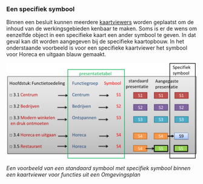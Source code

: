 ### Een specifiek symbool

Binnen een besluit kunnen meerdere
[kaartviewers](../../../../Users/Mderee/Downloads/20190114%20Werkdocument%20H%204%20Praktijkrichtlijnen%20v%200.97consGVP.docx#_Kaartillustraties)
worden geplaatst om de inhoud van de werkingsgebieden kenbaar te maken. Soms is
er de wens om eenzelfde object in een specifieke kaart een ander symbool te
geven. In dat geval kan dit worden aangegeven bij de specifieke kaartopbouw. In
het onderstaande voorbeeld is voor een specifieke kaartviewer het symbool voor
Horeca en uitgaan blauw gemaakt.

![](media/7d666f22e56083a2f396108db1bf05bb.png)

*Een voorbeeld van een standaard symbool met specifiek symbool binnen een
kaartviewer voor functies uit een Omgevingsplan*
